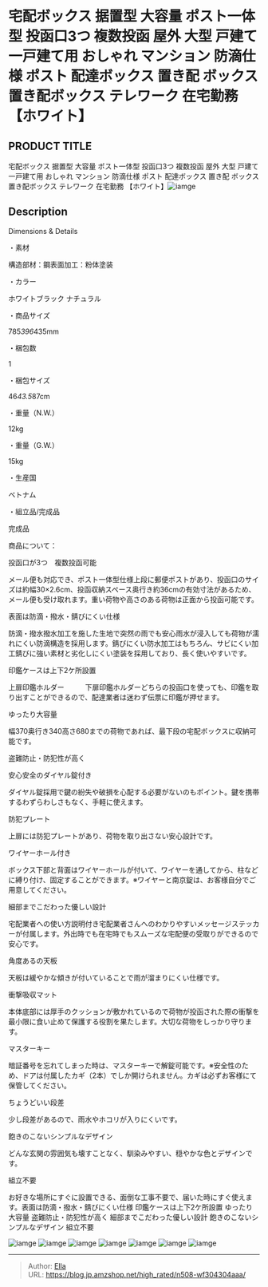 # 宅配ボックス 据置型 大容量 ポスト一体型 投函口3つ 複数投函 屋外 大型 戸建て 一戸建て用 おしゃれ マンション 防滴仕様 ポスト 配達ボックス 置き配 ボックス 置き配ボックス テレワーク 在宅勤務 【ホワイト】


## PRODUCT TITLE 

宅配ボックス 据置型 大容量 ポスト一体型 投函口3つ 複数投函 屋外 大型 戸建て 一戸建て用 おしゃれ マンション 防滴仕様 ポスト 配達ボックス 置き配 ボックス 置き配ボックス テレワーク 在宅勤務 【ホワイト】![iamge](https://b2bfiles1.gigab2b.cn/image/wkseller/304/20230724_32286244fddc6a156cd0da3790892ad6.png)

## Description

Dimensions &amp; Details





・素材

構造部材：鋼表面加工：粉体塗装



・カラー

ホワイトブラック ナチュラル



・商品サイズ

785*396*435mm



・梱包数

1



・梱包サイズ

46*43.5*87cm



・重量（N.W.）

12kg



・重量（G.W.）

15kg



・生産国

ベトナム



・組立品/完成品

完成品






商品について：





投函口が3つ　複数投函可能

メール便も対応でき、ポスト一体型仕様上段に郵便ポストがあり、投函口のサイズは約幅30×2.6cm、投函収納スペース奥行き約36cmの有効寸法があるため、メール便も受け取れます。重い荷物や高さのある荷物は正面から投函可能です。



表面は防滴・撥水・錆びにくい仕様

防滴・撥水撥水加工を施した生地で突然の雨でも安心雨水が浸入しても荷物が濡れにくい防滴構造を採用します。錆びにくい防水加工はもちろん、サビにくい加工錆びに強い素材と劣化しにくい塗装を採用しており、長く使いやすいです。



印鑑ケースは上下2ケ所設置

上扉印鑑ホルダー　　　下扉印鑑ホルダーどちらの投函口を使っても、印鑑を取り出すことができるので、配達業者は迷わず伝票に印鑑が押せます。



ゆったり大容量

幅370奥行き340高さ680までの荷物であれば、最下段の宅配ボックスに収納可能です。



盗難防止・防犯性が高く





安心安全のダイヤル錠付き

ダイヤル錠採用で鍵の紛失や破損を心配する必要がないのもポイント。鍵を携帯するわずらわしさもなく、手軽に使えます。



防犯プレート

上扉には防犯プレートがあり、荷物を取り出さない安心設計です。



ワイヤーホール付き

ボックス下部と背面はワイヤーホールが付いて、ワイヤーを通してから、柱などに縛り付け、固定することができます。※ワイヤーと南京錠は、お客様自分でご用意してください。



細部までこだわった優しい設計

宅配業者への使い方説明付き宅配業者さんへのわかりやすいメッセージステッカーが付属します。外出時でも在宅時でもスムーズな宅配便の受取りができるので安心です。



角度あるの天板

天板は緩やかな傾きが付いていることで雨が溜まりにくい仕様です。



衝撃吸収マット

本体底部には厚手のクッションが敷かれているので荷物が投函された際の衝撃を最小限に食い止めて保護する役割を果たします。大切な荷物をしっかり守ります。



マスターキー

暗証番号を忘れてしまった時は、マスターキーで解錠可能です。※安全性のため、ドアは付属したカギ（2本）でしか開けられません。カギは必ずお客様にて保管してください。



ちょうどいい段差

少し段差があるので、雨水やホコリが入りにくいです。



飽きのこないシンプルなデザイン

どんな玄関の雰囲気も壊すことなく、馴染みやすい、穏やかな色とデザインです。



組立不要

お好きな場所にすぐに設置できる、面倒な工事不要で、届いた時にすぐ使えます。表面は防滴・撥水・錆びにくい仕様
印鑑ケースは上下2ケ所設置
ゆったり大容量
盗難防止・防犯性が高く
細部までこだわった優しい設計
飽きのこないシンプルなデザイン
組立不要



![iamge](https://b2bfiles1.gigab2b.cn/image/wkseller/304/20230724_fa88e08b920b56985e15271eccfd9ca2.png)
![iamge](https://b2bfiles1.gigab2b.cn/image/wkseller/304/20230724_676e587425f44710f84eaa8c9dcf8773.png)
![iamge](https://b2bfiles1.gigab2b.cn/image/wkseller/304/20230724_8da602569bf18a27b5b90678c3a4b265.png)
![iamge](https://b2bfiles1.gigab2b.cn/image/wkseller/304/20230724_287deba4d1a43b119478d370ad98fc87.jpg)
![iamge](https://b2bfiles1.gigab2b.cn/image/wkseller/304/20230724_4d934018bed5e4d36002936bcb7c8fa0.jpg)
![iamge](https://b2bfiles1.gigab2b.cn/image/wkseller/304/20230724_4737308fb16757d408db328b3cec2307.jpg)
![iamge](https://b2bfiles1.gigab2b.cn/image/wkseller/304/20230724_d4ef260ecf02d1b2d243fd4a097fc59e.jpg)


---

> Author: [Ella](https://blog.jp.amzshop.net/)  
> URL: https://blog.jp.amzshop.net/high_rated/n508-wf304304aaa/  

